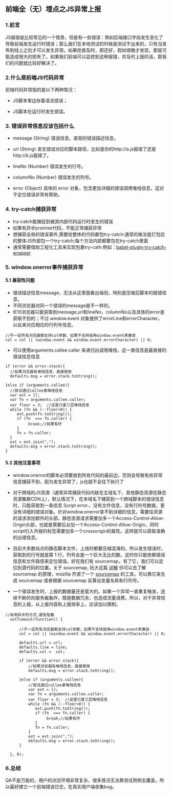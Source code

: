 ## 前端全（无）埋点之JS异常上报

### 1.前言

JS报错是比较常见的一个情景，但是有一些错误：例如后端接口字段发生变化了导致前端发生运行时错误；那么我们在本地测试的时候是测试不出来的，只有当发布到线上之后才可以发生异常。如果抢救及时，那还好，假如很晚才发现，那就可能造成很大的损失了。如果我们前端可以监控到这种报错，并及时上报的话，那我们的问题就比较好解决了。


### 2.什么是前端JS代码异常  

前端代码异常指的是以下两种情况：

+ JS脚本里边存着语法错误；

+ JS脚本在运行时发生错误。

### 3. 错误异常信息应该包括什么

+ message {String} 错误信息。直观的错误描述信息。

+ url {String} 发生错误对应的脚本路径，比如是你的http://a.js报错了还是http://b.js报错了。

+ lineNo {Number} 错误发生的行号。

+ columnNo {Number} 错误发生的列号。

+ error {Object} 具体的 error 对象，包含更加详细的错误调用堆栈信息，这对于定位错误非常有帮助。

### 4. try-catch捕获异常

+ try-catch能捕捉到被其内部代码运行时发生的错误
+ 如果有异步promise代码，不能正常捕获异常
+ 想捕获全局的错误事件,需要给整体的代码都包try-catch:通常的做法是打包后的整体JS外部包一个try-catch;每个方法内部都要包在try-catch里面
+ 通常需要借助工程化工具来实现包裹try-cath:例如：[babel-plugin-try-catch-wrapper](https://github.com/foio/babel-plugin-try-catch-wrapper/tree/master/src)


### 5. window.onerror事件捕获异常


#### 5.1 兼容性问题

+ 错误描述信息message，无法从这里面看出端倪，特别是压缩后脚本的报错信息。
+ 不同浏览器对同一个错误的message是不一样的。
+ IE10浏览器只能获取到message,url和lineNo，columnNo以及具体的error是获取不到的；不过 window.event 对象提供了errorLine和errorCharacter，以此来对应相应的行列号信息。

```
//不一定所有浏览器都支持col参数，如果不支持就用window.event来兼容
col = col || (window.event && window.event.errorCharacter) || 0;

```

+ 可以使用arguments.callee.caller 来递归出调用堆栈，这一类信息是最直接的错误信息信息

```
if (error && error.stack){
  //如果浏览器有堆栈信息，直接使用
  defaults.msg = error.stack.toString();

}else if (arguments.callee){
  //尝试通过callee拿堆栈信息
  var ext = [];
  var fn = arguments.callee.caller;
  var floor = 3;  //这里只拿三层堆栈信息
  while (fn && (--floor>0)) {
     ext.push(fn.toString());
     if (fn  === fn.caller) {
          break;//如果有环
     }
     fn = fn.caller;
  }
  ext = ext.join(",");
  defaults.msg = error.stack.toString();
}
```

#### 5.2 其他注意事项

+ window.onerror的脚本必须要放到所有代码的最前边，否则会导致有些异常信息捕获不到，因为发生异常了，js也就不会往下执行了

+ 对于跨域的JS资源（通常异常捕获代码内联在主域名下，其他静态资源在静态资源集群CDN上），默认情况下，在本域名下捕获到一个跨域脚本的错误信息时，只能获取到一条信息 Script error.，没有文件信息，没有行列号数据，更没有详细的错误对象。针对window.onerror拿不到详细的信息，需要往资源的请求添加额外的头部。静态资源请求需要加多一个Access-Control-Allow-Origin头部，也就是需要后台加一个Access-Control-Allow-Origin，同时script引入外链的标签需要加多一个crossorigin的属性。这样就可以获取准确的出错信息。

+ 目前大多数站点的静态脚本文件，上线时都要压缩混淆的。所以发生错误时，获取到的行号就是第 1 行，列号会是一个巨大无比的数。这时你只能依赖错误信息和文件路径来定位错误。好在我们有 sourcemap，有了它，我们可以定位到源代码的位置。关于 sourcemap, 阮大这篇 [详解](http://www.ruanyifeng.com/blog/2013/01/javascript_source_map.html) 你可以去了解 sourcemap 的原理，mozilla 开源了一个 [sourcemap](https://github.com/mozilla/source-map/) 的工具，可以靠它来生成 sourcemap 或者根据 sourcemap 反算出变量名称和行列号。

+ 一个错误发生时，上报的数据量还是蛮大的。如果一个异常一直重复触发，连续不断的向服务器轰炸，既是数据冗余，也造成流量浪费。所以，对于异常信息的上报，从上报内容和上报频率上，应该加以限制。

```
//采用异步的方式,避免阻塞
  setTimeout(function() {

      //不一定所有浏览器都支持col参数，如果不支持就用window.event来兼容
      col = col || (window.event && window.event.errorCharacter) || 0;

      defaults.url = url;
      defaults.line = line;
      defaults.col =  col;

      if (error && error.stack){
          //如果浏览器有堆栈信息，直接使用
          defaults.msg = error.stack.toString();

      }else if (arguments.callee){
          //尝试通过callee拿堆栈信息
          var ext = [];
          var fn = arguments.callee.caller;
          var floor = 3;  //这里只拿三层堆栈信息
          while (fn && (--floor>0)) {
             ext.push(fn.toString());
             if (fn  === fn.caller) {
                  break;//如果有环
             }
             fn = fn.caller;
          }
          ext = ext.join(",");
          defaults.msg = error.stack.toString();
      }

  }, 0);
```

### 6.总结

QA不是万能的，用户的浏览环境非常复杂，很多情况无法靠测试用例去覆盖，所以最好建立一个前端错误日志，在真实用户端收集bug。


